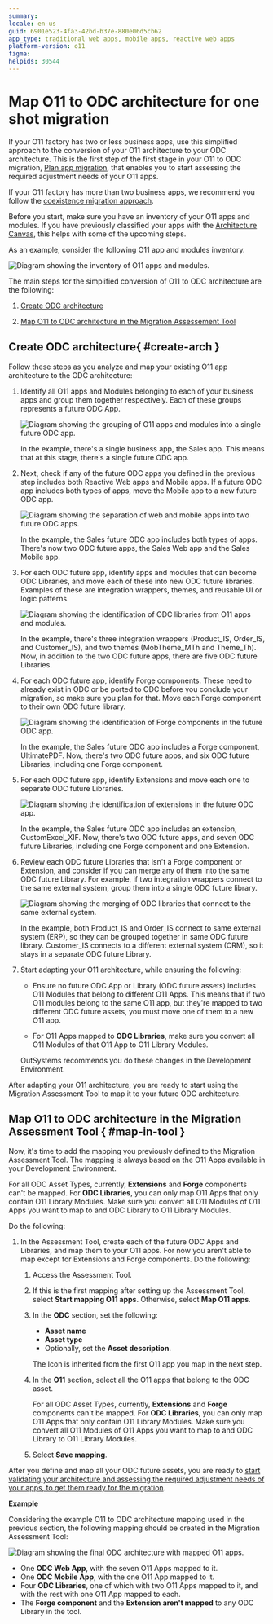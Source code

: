 ```yaml
---
summary: 
locale: en-us
guid: 6901e523-4fa3-42bd-b37e-880e06d5cb62
app_type: traditional web apps, mobile apps, reactive web apps
platform-version: o11
figma:
helpids: 30544
---
```


# Map O11 to ODC architecture for one shot migration

If your O11 factory has two or less business apps, use this simplified approach to the conversion of your O11 architecture to your ODC architecture.
This is the first step of the first stage in your O11 to ODC migration, [Plan app migration](plan-intro.md), that enables you to start assessing the required adjustment needs of your O11 apps.

<div class="info" markdown="1">

If your O11 factory has more than two business apps, we recommend you follow the [coexistence migration approach](plan-map-incremental.md).

</div>

Before you start, make sure you have an inventory of your O11 apps and modules. If you have previously classified your apps with the [Architecture Canvas](https://success.outsystems.com/documentation/best_practices/architecture/designing_the_architecture_of_your_outsystems_applications/the_architecture_canvas/), this helps with some of the upcoming steps.

As an example, consider the following O11 app and modules inventory.

![Diagram showing the inventory of O11 apps and modules.](images/map-apps-0-diag.png "O11 App and Modules Inventory")

The main steps for the simplified conversion of O11 to ODC architecture are the following:

1. [Create ODC architecture](#create-arch)

1. [Map O11 to ODC architecture in the Migration Assessement Tool](#map-in-tool)

## Create ODC architecture{ #create-arch }

Follow these steps as you analyze and map your existing O11 app architecture to the ODC architecture:

1. Identify all O11 apps and Modules belonging to each of your business apps and group them together respectively. Each of these groups represents a future ODC App.

    ![Diagram showing the grouping of O11 apps and modules into a single future ODC app.](images/map-apps-1-diag.png "Grouping O11 Apps and Modules")

    In the example, there's a single business app, the Sales app. This means that at this stage, there's a single future ODC app.

1. Next, check if any of the future ODC apps you defined in the previous step includes both Reactive Web apps and Mobile apps. If a future ODC app includes both types of apps, move the Mobile app to a new future ODC app.

    ![Diagram showing the separation of web and mobile apps into two future ODC apps.](images/map-apps-2-diag.png "Separating Web and Mobile Apps")

    In the example, the Sales future ODC app includes both types of apps. There's now two ODC future apps, the Sales Web app and the Sales Mobile app.

1. For each ODC future app, identify apps and modules that can become ODC Libraries, and move each of these into new ODC future libraries. Examples of these are integration wrappers, themes, and reusable UI or logic patterns.

    ![Diagram showing the identification of ODC libraries from O11 apps and modules.](images/map-apps-3-diag.png "Identifying ODC Libraries")

    In the example, there's three integration wrappers (Product_IS, Order_IS, and Customer_IS), and two themes (MobTheme_MTh and Theme_Th). Now, in addition to the two ODC future apps, there are five ODC future Libraries.

1. For each ODC future app, identify Forge components. These need to already exist in ODC or be ported to ODC before you conclude your migration, so make sure you plan for that. Move each Forge component to their own ODC future library.

    ![Diagram showing the identification of Forge components in the future ODC app.](images/map-apps-4-diag.png "Identifying Forge Components")

    In the example, the Sales future ODC app includes a Forge component, UltimatePDF. Now, there's two ODC future apps, and six ODC future Libraries, including one Forge component.

1. For each ODC future app, identify Extensions and move each one to separate ODC future Libraries.

    ![Diagram showing the identification of extensions in the future ODC app.](images/map-apps-5-diag.png "Identifying Extensions")

    In the example, the Sales future ODC app includes an extension, CustomExcel_XIF. Now, there's two ODC future apps, and seven ODC future Libraries, including one Forge component and one Extension.

1. Review each ODC future Libraries that isn't a Forge component or Extension, and consider if you can merge any of them into the same ODC future Library. For example, if two integration wrappers connect to the same external system, group them into a single ODC future library.

    ![Diagram showing the merging of ODC libraries that connect to the same external system.](images/map-apps-6-diag.png "Merging ODC Libraries")

    In the example, both Product_IS and Order_IS connect to same external system (ERP), so they can be grouped together in same ODC future library. Customer_IS connects to a different external system (CRM), so it stays in a separate ODC future Library.

1. Start adapting your O11 architecture, while ensuring the following:

    * Ensure no future ODC App or Library (ODC future assets) includes O11 Modules that belong to different O11 Apps. This means that if two O11 modules belong to the same O11 app, but they're mapped to two different ODC future assets, you must move one of them to a new O11 app.

    * For O11 Apps mapped to **ODC Libraries**, make sure you convert all O11 Modules of that O11 App to O11 Library Modules.

    <div class="info" markdown="1">

    OutSystems recommends you do these changes in the Development Environment.

    </div>

After adapting your O11 architecture, you are ready to start using the Migration Assessment Tool to map it to your future ODC architecture.

## Map O11 to ODC architecture in the Migration Assessment Tool { #map-in-tool }

Now, it's time to add the mapping you previously defined to the Migration Assessment Tool. The mapping is always based on the O11 Apps available in your Development Environment.

<div class="info" markdown="1">

For all ODC Asset Types, currently, **Extensions** and **Forge** components can't be mapped.
For **ODC Libraries**, you can only map O11 Apps that only contain O11 Library Modules. Make sure you convert all O11 Modules of O11 Apps you want to map to and ODC Library to O11 Library Modules.

</div>

Do the following:

1. In the Assessment Tool, create each of the future ODC Apps and Libraries, and map them to your O11 apps. For now you aren't able to map except for Extensions and Forge components. Do the following:

    1. Access the Assessment Tool.

    1. If this is the first mapping after setting up the Assessment Tool, select **Start mapping O11 apps**. Otherwise, select **Map O11 apps**.

    1. In the **ODC** section, set the following:
        * **Asset name**
        * **Asset type**
        * Optionally, set the **Asset description**. 

        <div class="info" markdown="1">

        The Icon is inherited from the first O11 app you map in the next step.

        </div>

    1. In the **O11** section, select all the O11 apps that belong to the ODC asset.

        <div class="info" markdown="1">

        For all ODC Asset Types, currently, **Extensions** and **Forge** components can't be mapped.
        For **ODC Libraries**, you can only map O11 Apps that only contain O11 Library Modules. Make sure you convert all O11 Modules of O11 Apps you want to map to and ODC Library to O11 Library Modules.

        </div>

    1. Select **Save mapping**.

After you define and map all your ODC future assets, you are ready to [start validating your architecture and assessing the required adjustment needs of your apps, to get them ready for the migration](plan-assess-refactor.md).

**Example**

Considering the example O11 to ODC architecture mapping used in the previous section, the following mapping should be created in the Migration Assessment Tool:

![Diagram showing the final ODC architecture with mapped O11 apps.](images/map-apps-7-diag.png "Example of final ODC Architecture")

* One **ODC Web App**, with the seven O11 Apps mapped to it.
* One **ODC Mobile App**, with the one O11 App mapped to it.
* Four **ODC Libraries**, one of which with two O11 Apps mapped to it, and with the rest with one O11 App mapped to each.
* The **Forge component** and the **Extension** **aren't mapped** to any ODC Library in the tool.
